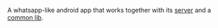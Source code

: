 A whatsapp-like android app that works together with its [server](https://github.com/luisfga/talkingz-server) and a [common lib](https://github.com/luisfga/talkingz-commons).
